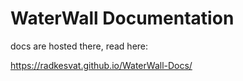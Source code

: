 # WaterWall Documentation


docs are hosted there, read here:


https://radkesvat.github.io/WaterWall-Docs/


